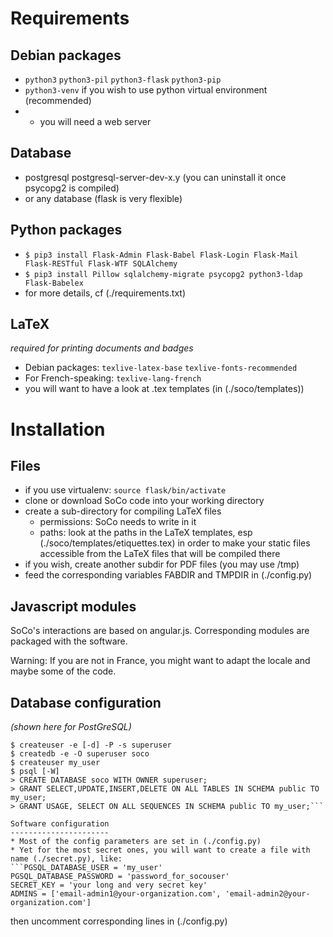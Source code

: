Requirements
============
Debian packages
---------------
* `python3` `python3-pil` `python3-flask` `python3-pip`
* `python3-venv` if you wish to use python virtual environment (recommended)
* + you will need a web server

Database
--------
* postgresql postgresql-server-dev-x.y (you can uninstall it once psycopg2 is compiled)
* or any database (flask is very flexible)

Python packages
---------------
* `$ pip3 install Flask-Admin Flask-Babel Flask-Login Flask-Mail Flask-RESTful Flask-WTF SQLAlchemy`
* `$ pip3 install Pillow sqlalchemy-migrate psycopg2 python3-ldap Flask-Babelex`
* for more details, cf (./requirements.txt)

LaTeX
-----
_required for printing documents and badges_
* Debian packages: `texlive-latex-base` `texlive-fonts-recommended`
* For French-speaking: `texlive-lang-french`
* you will want to have a look at .tex templates (in (./soco/templates)) 


Installation
============
Files
-----
* if you use virtualenv: `source flask/bin/activate`
* clone or download SoCo code into your working directory
* create a sub-directory for compiling LaTeX files
  * permissions: SoCo needs to write in it
  * paths: look at the paths in the LaTeX templates, esp (./soco/templates/etiquettes.tex) in order to make your static files accessible from the LaTeX files that will be compiled there
* if you wish, create another subdir for PDF files (you may use /tmp)
* feed the corresponding variables FABDIR and TMPDIR in (./config.py)

Javascript modules
------------------
SoCo's interactions are based on angular.js. Corresponding modules are packaged with the software.

Warning: If you are not in France, you might want to adapt the locale and maybe some of the code.

Database configuration
----------------------
_(shown here for PostGreSQL)_
```$ sudo su - postgres
$ createuser -e [-d] -P -s superuser
$ createdb -e -O superuser soco
$ createuser my_user
$ psql [-W]
> CREATE DATABASE soco WITH OWNER superuser;
> GRANT SELECT,UPDATE,INSERT,DELETE ON ALL TABLES IN SCHEMA public TO my_user;
> GRANT USAGE, SELECT ON ALL SEQUENCES IN SCHEMA public TO my_user;```

Software configuration
----------------------
* Most of the config parameters are set in (./config.py)
* Yet for the most secret ones, you will want to create a file with name (./secret.py), like:
```PGSQL_DATABASE_USER = 'my_user'
PGSQL_DATABASE_PASSWORD = 'password_for_socouser'
SECRET_KEY = 'your long and very secret key'
ADMINS = ['email-admin1@your-organization.com', 'email-admin2@your-organization.com']
```
then uncomment corresponding lines in (./config.py)
